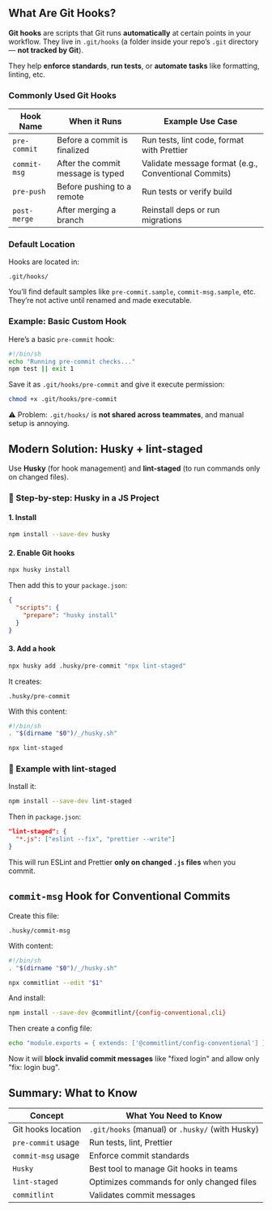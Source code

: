 

##  What Are Git Hooks?

**Git hooks** are scripts that Git runs **automatically** at certain points in your workflow.
They live in `.git/hooks` (a folder inside your repo’s `.git` directory — **not tracked by Git**).

They help **enforce standards**, **run tests**, or **automate tasks** like formatting, linting, etc.



###  Commonly Used Git Hooks

| Hook Name    | When it Runs                      | Example Use Case                                     |
| ------------ | --------------------------------- | ---------------------------------------------------- |
| `pre-commit` | Before a commit is finalized      | Run tests, lint code, format with Prettier           |
| `commit-msg` | After the commit message is typed | Validate message format (e.g., Conventional Commits) |
| `pre-push`   | Before pushing to a remote        | Run tests or verify build                            |
| `post-merge` | After merging a branch            | Reinstall deps or run migrations                     |



###  Default Location

Hooks are located in:

```
.git/hooks/
```

You’ll find default samples like `pre-commit.sample`, `commit-msg.sample`, etc.
They’re not active until renamed and made executable.



###  Example: Basic Custom Hook

Here’s a basic `pre-commit` hook:

```bash
#!/bin/sh
echo "Running pre-commit checks..."
npm test || exit 1
```

Save it as `.git/hooks/pre-commit` and give it execute permission:

```bash
chmod +x .git/hooks/pre-commit
```

⚠️ Problem: `.git/hooks/` is **not shared across teammates**, and manual setup is annoying.



##  Modern Solution: Husky + lint-staged

Use **Husky** (for hook management) and **lint-staged** (to run commands only on changed files).



### 🧩 Step-by-step: Husky in a JS Project

#### 1. Install

```bash
npm install --save-dev husky
```

#### 2. Enable Git hooks

```bash
npx husky install
```

Then add this to your `package.json`:

```json
{
  "scripts": {
    "prepare": "husky install"
  }
}
```



#### 3. Add a hook

```bash
npx husky add .husky/pre-commit "npx lint-staged"
```

It creates:

```
.husky/pre-commit
```

With this content:

```bash
#!/bin/sh
. "$(dirname "$0")/_/husky.sh"

npx lint-staged
```



### 🧹 Example with lint-staged

Install it:

```bash
npm install --save-dev lint-staged
```

Then in `package.json`:

```json
"lint-staged": {
  "*.js": ["eslint --fix", "prettier --write"]
}
```

 This will run ESLint and Prettier **only on changed `.js` files** when you commit.



##  `commit-msg` Hook for Conventional Commits

Create this file:

```
.husky/commit-msg
```

With content:

```bash
#!/bin/sh
. "$(dirname "$0")/_/husky.sh"

npx commitlint --edit "$1"
```

And install:

```bash
npm install --save-dev @commitlint/{config-conventional,cli}
```

Then create a config file:

```bash
echo "module.exports = { extends: ['@commitlint/config-conventional'] };" > commitlint.config.js
```

Now it will **block invalid commit messages** like "fixed login" and allow only "fix: login bug".



##  Summary: What to Know

| Concept            | What You Need to Know                           |
| ------------------ | ----------------------------------------------- |
| Git hooks location | `.git/hooks` (manual) or `.husky/` (with Husky) |
| `pre-commit` usage | Run tests, lint, Prettier                       |
| `commit-msg` usage | Enforce commit standards                        |
| `Husky`            | Best tool to manage Git hooks in teams          |
| `lint-staged`      | Optimizes commands for only changed files       |
| `commitlint`       | Validates commit messages                       |


